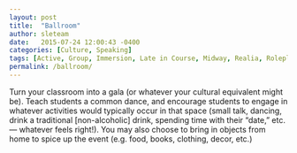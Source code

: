 ```yaml
---
layout: post
title:  "Ballroom"
author: sleteam
date:   2015-07-24 12:00:43 -0400
categories: [Culture, Speaking]
tags: [Active, Group, Immersion, Late in Course, Midway, Realia, Roleplay]
permalink: /ballroom/
---
```

Turn your classroom into a gala (or whatever your cultural equivalent might be). Teach students a common dance, and encourage students to engage in whatever activities would typically occur in that space (small talk, dancing, drink a traditional [non-alcoholic] drink, spending time with their “date,” etc.— whatever feels right!). You may also choose to bring in objects from home to spice up the event (e.g. food, books, clothing, decor, etc.)